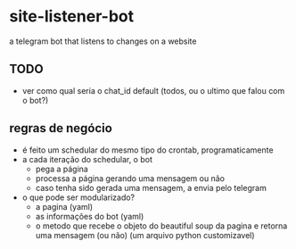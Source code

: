 # site-listener-bot
a telegram bot that listens to changes on a website

## TODO
- ver como qual seria o chat_id default (todos, ou o ultimo que falou com o bot?)

## regras de negócio
- é feito um schedular do mesmo tipo do crontab, programaticamente
- a cada iteração do schedular, o bot
  - pega a página
  - processa a página gerando uma mensagem ou não
  - caso tenha sido gerada uma mensagem, a envia pelo telegram
- o que pode ser modularizado?
    - a pagina (yaml)
    - as informações do bot (yaml)
    - o metodo que recebe o objeto do beautiful soup da pagina e retorna uma mensagem (ou não) (um arquivo python customizavel)